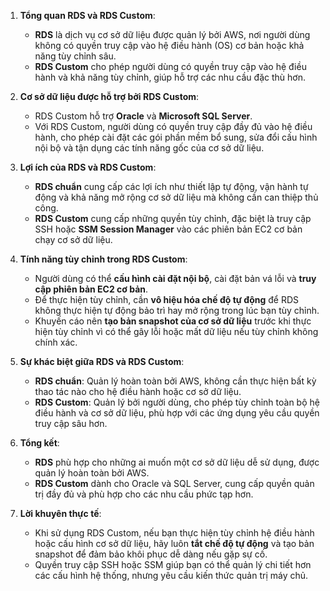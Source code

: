 
1. **Tổng quan RDS và RDS Custom**:
   - **RDS** là dịch vụ cơ sở dữ liệu được quản lý bởi AWS, nơi người dùng không có quyền truy cập vào hệ điều hành (OS) cơ bản hoặc khả năng tùy chỉnh sâu.
   - **RDS Custom** cho phép người dùng có quyền truy cập vào hệ điều hành và khả năng tùy chỉnh, giúp hỗ trợ các nhu cầu đặc thù hơn.

2. **Cơ sở dữ liệu được hỗ trợ bởi RDS Custom**:
   - RDS Custom hỗ trợ **Oracle** và **Microsoft SQL Server**.
   - Với RDS Custom, người dùng có quyền truy cập đầy đủ vào hệ điều hành, cho phép cài đặt các gói phần mềm bổ sung, sửa đổi cấu hình nội bộ và tận dụng các tính năng gốc của cơ sở dữ liệu.

3. **Lợi ích của RDS và RDS Custom**:
   - **RDS chuẩn** cung cấp các lợi ích như thiết lập tự động, vận hành tự động và khả năng mở rộng cơ sở dữ liệu mà không cần can thiệp thủ công.
   - **RDS Custom** cung cấp những quyền tùy chỉnh, đặc biệt là truy cập SSH hoặc **SSM Session Manager** vào các phiên bản EC2 cơ bản chạy cơ sở dữ liệu.

4. **Tính năng tùy chỉnh trong RDS Custom**:
   - Người dùng có thể **cấu hình cài đặt nội bộ**, cài đặt bản vá lỗi và **truy cập phiên bản EC2 cơ bản**.
   - Để thực hiện tùy chỉnh, cần **vô hiệu hóa chế độ tự động** để RDS không thực hiện tự động bảo trì hay mở rộng trong lúc bạn tùy chỉnh.
   - Khuyến cáo nên **tạo bản snapshot của cơ sở dữ liệu** trước khi thực hiện tùy chỉnh vì có thể gây lỗi hoặc mất dữ liệu nếu tùy chỉnh không chính xác.

5. **Sự khác biệt giữa RDS và RDS Custom**:
   - **RDS chuẩn**: Quản lý hoàn toàn bởi AWS, không cần thực hiện bất kỳ thao tác nào cho hệ điều hành hoặc cơ sở dữ liệu.
   - **RDS Custom**: Quản lý bởi người dùng, cho phép tùy chỉnh toàn bộ hệ điều hành và cơ sở dữ liệu, phù hợp với các ứng dụng yêu cầu quyền truy cập sâu hơn.

6. **Tổng kết**:
   - **RDS** phù hợp cho những ai muốn một cơ sở dữ liệu dễ sử dụng, được quản lý hoàn toàn bởi AWS.
   - **RDS Custom** dành cho Oracle và SQL Server, cung cấp quyền quản trị đầy đủ và phù hợp cho các nhu cầu phức tạp hơn.

7. **Lời khuyên thực tế**:
   - Khi sử dụng RDS Custom, nếu bạn thực hiện tùy chỉnh hệ điều hành hoặc cấu hình cơ sở dữ liệu, hãy luôn **tắt chế độ tự động** và tạo bản snapshot để đảm bảo khôi phục dễ dàng nếu gặp sự cố.
   - Quyền truy cập SSH hoặc SSM giúp bạn có thể quản lý chi tiết hơn các cấu hình hệ thống, nhưng yêu cầu kiến thức quản trị máy chủ.


